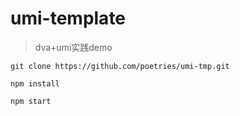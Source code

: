 # umi-template

> dva+umi实践demo

```npm
git clone https://github.com/poetries/umi-tmp.git

npm install

npm start
```